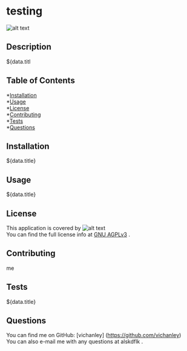 # testing

  ![alt text](https://img.shields.io/static/v1?label=license&message=GNU%20AGPLv3&color=blueviolet)

  ## Description 
  ${data.titl

  ## Table of Contents 
  *[Installation](#Installation) <br />
  *[Usage](#Usage) <br />
  *[License](#License) <br />
  *[Contributing](#Contributing) <br />
  *[Tests](#Tests) <br />
  *[Questions](#Questions)

  ## Installation 
  ${data.title}

  ## Usage 
  ${data.title}

  ## License 
  This application is covered by ![alt text](https://img.shields.io/static/v1?label=license&message=GNU%20AGPLv3&color=blueviolet) <br />
  You can find the full license info at [GNU AGPLv3](https://choosealicense.com/licenses/agpl-3.0/) .


  ## Contributing 
  me

  ## Tests 
  ${data.title}
  
  ## Questions 
  You can find me on GitHub: [vichanley] (https://github.com/vichanley) <br />
  You can also e-mail me with any questions at alskdflk .
